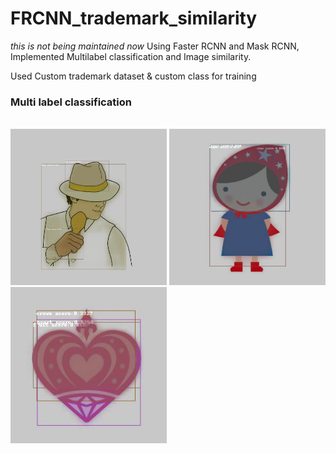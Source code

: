 # FRCNN_trademark_similarity
*this is not being maintained now*
Using Faster RCNN and Mask RCNN, Implemented Multilabel classification and Image similarity.

Used Custom trademark dataset & custom class for training

### Multi label classification
<br><img src="./images/det1.jpg" width="250px" height="250px" title="det1" alt="det1"></img>
<img src="./images/det2.jpg" width="250px" height="250px" title="det2" alt="det2"></img>
<img src="./images/det3.jpg" width="250px" height="250px" title="det3" alt="det3"></img><br/>
